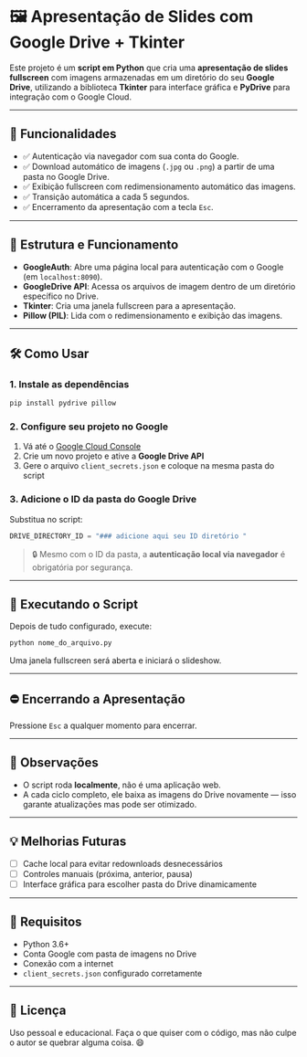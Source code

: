 # 🖼️ Apresentação de Slides com Google Drive + Tkinter

Este projeto é um **script em Python** que cria uma **apresentação de slides fullscreen** com imagens armazenadas em um diretório do seu **Google Drive**, utilizando a biblioteca **Tkinter** para interface gráfica e **PyDrive** para integração com o Google Cloud.

---

## 🚀 Funcionalidades

* ✅ Autenticação via navegador com sua conta do Google.
* ✅ Download automático de imagens (`.jpg` ou `.png`) a partir de uma pasta no Google Drive.
* ✅ Exibição fullscreen com redimensionamento automático das imagens.
* ✅ Transição automática a cada 5 segundos.
* ✅ Encerramento da apresentação com a tecla `Esc`.

---

## 📂 Estrutura e Funcionamento

* **GoogleAuth**: Abre uma página local para autenticação com o Google (em `localhost:8090`).
* **GoogleDrive API**: Acessa os arquivos de imagem dentro de um diretório específico no Drive.
* **Tkinter**: Cria uma janela fullscreen para a apresentação.
* **Pillow (PIL)**: Lida com o redimensionamento e exibição das imagens.

---

## 🛠️ Como Usar

### 1. Instale as dependências

```bash
pip install pydrive pillow
```

### 2. Configure seu projeto no Google

1. Vá até o [Google Cloud Console](https://console.developers.google.com/)
2. Crie um novo projeto e ative a **Google Drive API**
3. Gere o arquivo `client_secrets.json` e coloque na mesma pasta do script

### 3. Adicione o ID da pasta do Google Drive

Substitua no script:

```python
DRIVE_DIRECTORY_ID = "### adicione aqui seu ID diretório "
```

> 🔒 Mesmo com o ID da pasta, a **autenticação local via navegador** é obrigatória por segurança.

---

## 💾 Executando o Script

Depois de tudo configurado, execute:

```bash
python nome_do_arquivo.py
```

Uma janela fullscreen será aberta e iniciará o slideshow.

---

## ⛔ Encerrando a Apresentação

Pressione `Esc` a qualquer momento para encerrar.

---

## 📌 Observações

* O script roda **localmente**, não é uma aplicação web.
* A cada ciclo completo, ele baixa as imagens do Drive novamente — isso garante atualizações mas pode ser otimizado.

---

## 💡 Melhorias Futuras

* [ ] Cache local para evitar redownloads desnecessários
* [ ] Controles manuais (próxima, anterior, pausa)
* [ ] Interface gráfica para escolher pasta do Drive dinamicamente

---

## 🧐 Requisitos

* Python 3.6+
* Conta Google com pasta de imagens no Drive
* Conexão com a internet
* `client_secrets.json` configurado corretamente

---

## 📄 Licença

Uso pessoal e educacional. Faça o que quiser com o código, mas não culpe o autor se quebrar alguma coisa. 😄
